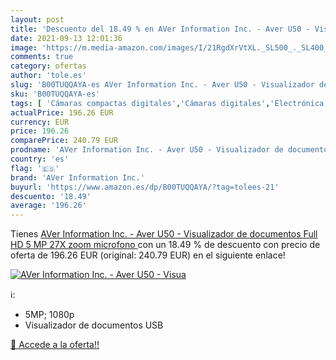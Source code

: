```yaml
---
layout: post
title: 'Descuento del 18.49 % en AVer Information Inc. - Aver U50 - Visua'
date: 2021-09-13 12:01:36
image: 'https://m.media-amazon.com/images/I/21RgdXrVtXL._SL500_._SL400_.jpg'
comments: true
category: ofertas
author: 'tole.es'
slug: 'B00TUQQAYA-es AVer Information Inc. - Aver U50 - Visualizador de...'
sku: 'B00TUQQAYA-es'
tags: [ 'Cámaras compactas digitales','Cámaras digitales','Electrónica','Fotografía y videocámaras','aver information inc.','full','hd', ]
actualPrice: 196.26 EUR
currency: EUR
price: 196.26
comparePrice: 240.79 EUR
prodname: 'AVer Information Inc. - Aver U50 - Visualizador de documentos  Full HD  5 MP  27X zoom  microfono '
country: 'es'
flag: '🇪🇸'
brand: 'AVer Information Inc.'
buyurl: 'https://www.amazon.es/dp/B00TUQQAYA/?tag=tolees-21'
descuento: '18.49'
average: '196.26'
---
```


Tienes [AVer Information Inc. - Aver U50 - Visualizador de documentos  Full HD  5 MP  27X zoom  microfono ](https://www.amazon.es/dp/B00TUQQAYA/?tag=tolees-21) con un 18.49 % de descuento con precio de oferta de 196.26 EUR (original: 240.79 EUR) en el siguiente enlace!

[![AVer Information Inc. - Aver U50 - Visua](https://m.media-amazon.com/images/I/21RgdXrVtXL._SL500_._SL400_.jpg)](https://www.amazon.es/dp/B00TUQQAYA/?tag=tolees-21)

ℹ️:

- 5MP; 1080p
- Visualizador de documentos USB

[🛒 Accede a la oferta!!](https://www.amazon.es/dp/B00TUQQAYA/?tag=tolees-21)
